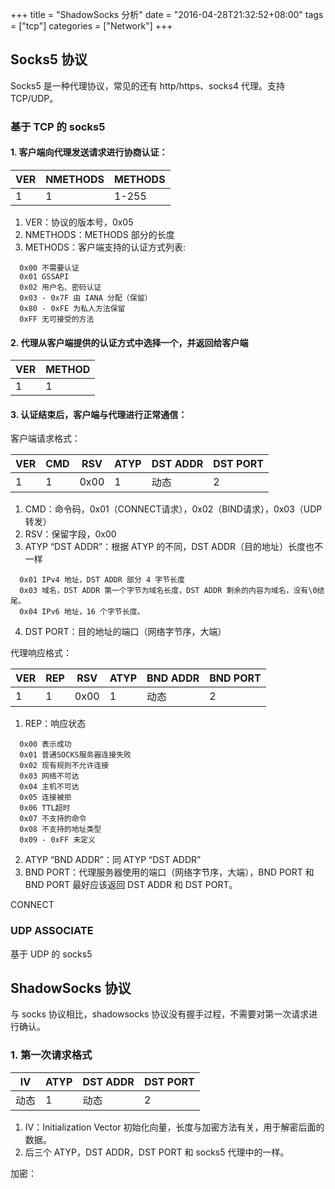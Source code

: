 +++
title = "ShadowSocks 分析"
date = "2016-04-28T21:32:52+08:00"
tags = ["tcp"]
categories = ["Network"]
+++

## Socks5 协议

Socks5 是一种代理协议，常见的还有 http/https、socks4 代理。支持 TCP/UDP。

### 基于 TCP 的 socks5

#### 1. 客户端向代理发送请求进行协商认证：

| VER	| NMETHODS	| METHODS|
|-----|-----------|--------|
| 1	| 1	| 1-255|

1. VER：协议的版本号，0x05
2. NMETHODS：METHODS 部分的长度
3. METHODS：客户端支持的认证方式列表:
```
  0x00 不需要认证
  0x01 GSSAPI
  0x02 用户名、密码认证
  0x03 - 0x7F 由 IANA 分配（保留）
  0x80 - 0xFE 为私人方法保留
  0xFF 无可接受的方法
```

#### 2. 代理从客户端提供的认证方式中选择一个，并返回给客户端

| VER	| METHOD |
|-----|--------|
| 1	| 1 |

#### 3. 认证结束后，客户端与代理进行正常通信：

客户端请求格式：

| VER	| CMD | RSV | ATYP | DST ADDR | DST PORT|
|-----|-----|-----|------|----------|---------|
| 1	 | 1	| 0x00 | 1 | 动态 | 2 |

1. CMD：命令码，0x01（CONNECT请求），0x02（BIND请求），0x03（UDP转发）
2. RSV：保留字段，0x00
3. ATYP “DST ADDR”：根据 ATYP 的不同，DST ADDR（目的地址）长度也不一样
```
  0x01 IPv4 地址，DST ADDR 部分 4 字节长度
  0x03 域名，DST ADDR 第一个字节为域名长度，DST ADDR 剩余的内容为域名，没有\0结尾。
  0x04 IPv6 地址，16 个字节长度。
```
4. DST PORT：目的地址的端口（网络字节序，大端）

代理响应格式：

| VER	| REP | RSV | ATYP | BND ADDR | BND PORT|
|-----|-----|-----|------|----------|---------|
| 1	 | 1	| 0x00 | 1 | 动态 | 2 |

1. REP：响应状态
```
  0x00 表示成功
  0x01 普通SOCKS服务器连接失败
  0x02 现有规则不允许连接
  0x03 网络不可达
  0x04 主机不可达
  0x05 连接被拒
  0x06 TTL超时
  0x07 不支持的命令
  0x08 不支持的地址类型
  0x09 - 0xFF 未定义
```
2. ATYP “BND ADDR”：同 ATYP “DST ADDR”
3. BND PORT：代理服务器使用的端口（网络字节序，大端），BND PORT 和 BND PORT 最好应该返回 DST ADDR 和 DST PORT。

CONNECT
### UDP ASSOCIATE
基于 UDP 的 socks5

## ShadowSocks 协议

与 socks 协议相比，shadowsocks 协议没有握手过程，不需要对第一次请求进行确认。

### 1. 第一次请求格式

| IV | ATYP | DST ADDR | DST PORT |
|----|------|----------|----------|
| 动态 | 1 | 动态 | 2 |

1. IV：Initialization Vector 初始化向量，长度与加密方法有关，用于解密后面的数据。
2. 后三个 ATYP，DST ADDR，DST PORT 和 socks5 代理中的一样。

加密：
